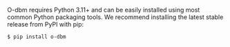 O-dbm requires Python 3.11+ and can be easily installed using most common Python
packaging tools. We recommend installing the latest stable release from PyPI with pip:

```shell
$ pip install o-dbm
```

